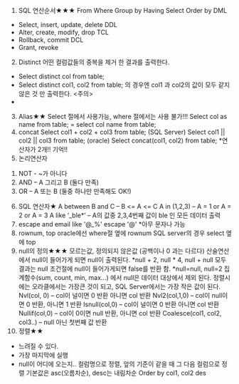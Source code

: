 1. SQL 연산순서★★★
From
Where
Group by
Having
Select
Order by
DML
- Select, insert, update, delete
DDL
- Alter, create, modify, drop
TCL
- Rollback, commit
DCL
- Grant, revoke
2. Distinct
어떤 컬럼값들의 중복을 제거 한 결과를 출력한다.
- Select distinct col from table;
- Select distinct col1, col2 from table; 의 경우엔 col1 과 col2의 값이 모두 같지 않은 것 만
출력한다. <주의>
-
3. Alias★★
Select 절에서 사용가능, where 절에서는 사용 불가!!!
Select col as name from table; = select col name from table;
4. concat
Select col1 + col2 + col3 from table; (SQL Server)
Select col1 || col2 || col3 from table; (oracle)
Select concat(col1, col2) from table; *연산자가 2개!! 기억!!
5. 논리연산자
1) NOT - ~가 아니다
2) AND – A 그리고 B (둘다 만족)
3) OR – A 또는 B (둘중 하나만 만족해도 OK!)

6. SQL 연산자★
A between B and C – B <= A <= C
A in (1,2,3) – A = 1 or A = 2 or A = 3
A like ‘_ble*’ – A의 값중 2,3,4번째 값이 ble 인 모든 데이터 출력
7. escape
and email like '@_%' escape '@'
*아무 문자나 가능
8. rownum, top
oracle에선 where절 옆에 rownum
SQL server의 경우 select 옆에 top
9. null의 정의★★★
모르는값, 정의되지 않은값 (공백이나 0 과는 다르다)
산술연산에서 null이 들어가게 되면 null이 출력된다.
*null + 2, null * 4, null + null 모두 결과는 null
조건절에 null이 들어가게되면 false를 반환 함.
*null=null, null=2
집계함수(sum, count, min, max…) 에서 null은 데이터 대상에서 제외 된다.
정렬시에는 오라클에서는 가장큰 것이 되고, SQL Server에서는 가장 작은 값이 된다.
Nvl(col, 0) – col이 널이면 0 반환 아니면 col 반환
Nvl2(col,1,0) – col이 null이면 0 반환, 아니면 1 반환
Isnull(col,0) – col이 널이면 0 반환 아니면 col 반환
Nullif(col,0) – col이 0이면 null 반환, 아니면 col 반환
Coalesce(col1, col2, col3..) – null 아닌 첫번째 값 반환
10. 정렬★★
- 느려질 수 있다.
- 가장 마지막에 실행
- null이 어디에 오는지.. 
컬럼명으로 정렬, 앞의 기준이 같을 때 그 다음 컬럼으로 정렬
기본값은 asc(오름차순), desc는 내림차순
Order by col1, col2 des